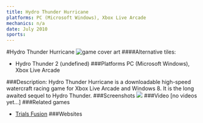 ```yaml
---
title: Hydro Thunder Hurricane
platforms: PC (Microsoft Windows), Xbox Live Arcade
mechanics: n/a
date: July 2010
sports: 
---
```

#Hydro Thunder Hurricane
![game cover art](//images.igdb.com/igdb/image/upload/t_cover_big/rmovjwfefpg9dwgmy8cn.jpg "Logo Title Text 1")
####Alternative tiles:
* Hydro Thunder 2 (undefined)
###Platforms
PC (Microsoft Windows), Xbox Live Arcade

###Description:
Hydro Thunder Hurricane is a downloadable high-speed watercraft racing game for Xbox Live Arcade and Windows 8. It is the long awaited sequel to Hydro Thunder.
###Screenshots
<a target="_blank" href="//images.igdb.com/igdb/image/upload/t_cover_big/crz2fazzh9vun4o86scy.jpg"><img src="//images.igdb.com/igdb/image/upload/t_thumb/crz2fazzh9vun4o86scy.jpg"/></a>
###Video
[no videos yet...]
###Related games
* [Trials Fusion](/games/trials-fusion-3191/)
###Websites

